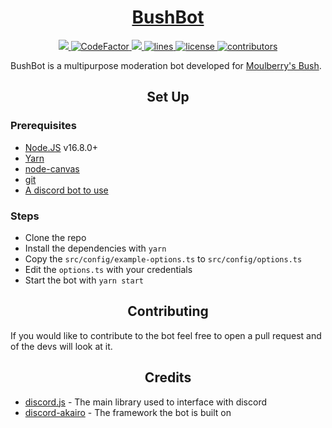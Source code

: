 <!-- markdownlint-disable-file MD010 MD033 MD041 -->

<a href="https://discord.com/api/oauth2/authorize?client_id=767478359348740148&permissions=2147483647&scope=bot%20applications.commands"><h1 align="center" > BushBot </h1></a>

<div align="center">
    <!-- lint -->
    <a href="https://github.com/NotEnoughUpdates/bush-bot/actions">
        <img src="https://img.shields.io/github/workflow/status/NotEnoughUpdates/bush-bot-3.0/lint/master?style=normal" target="_blank">
    </a>
    <!-- code factor -->
    <a href="https://www.codefactor.io/repository/github/notenoughupdates/bush-bot">
        <img src="https://www.codefactor.io/repository/github/notenoughupdates/bush-bot-3.0/badge" alt="CodeFactor" />
    </a>
    <!-- language -->
    <a href="https://github.com/NotEnoughUpdates/bush-bot/">
        <img src="https://img.shields.io/github/languages/top/NotEnoughUpdates/bush-bot-3.0?&color=informational&logo=GitHub">
    </a>
    <!-- lines -->
    <a href="https://github.com/NotEnoughUpdates/bush-bot/graphs/code-frequency" target="_blank">
        <img src="https://img.shields.io/tokei/lines/github/NotEnoughUpdates/bush-bot-3.0?label=lines&color=informational&logo=GitHub" alt="lines">
    </a>
    <!-- license -->
    <a href="https://github.com/NotEnoughUpdates/bush-bot/blob/master/LICENSE" target="_blank">
        <img src="https://img.shields.io/badge/license-CC--BY--NC--SA--4.0-informational?logo=GitHub" alt="license">
    </a>
    <!-- contributors -->
    <a href="https://github.com/NotEnoughUpdates/bush-bot/graphs/contributors" target="_blank">
        <img src="https://img.shields.io/github/contributors/NotEnoughUpdates/bush-bot-3.0?color=informational&logo=GitHub" alt="contributors">
    </a>
    <!-- TODO: guild count and invite -->
    <!-- <a href="https://discord.gg/moulberry" target="_blank">
        <img src="https://img.shields.io/discord/516977525906341928?label=discord&color=informational&logo=Discord&logoColor=FFFFFF" alt="discord">
    </a> -->
</div>

BushBot is a multipurpose moderation bot developed for <a href ="https://discord.gg/moulberry">Moulberry's Bush</a>.

<h2 align="center">Set Up</h2>

<h3>Prerequisites</h3>

- <a href="https://nodejs.org/en/">Node.JS</a> v16.8.0+
- <a href="https://yarnpkg.com/getting-started/install">Yarn</a>
- <a href="https://github.com/Automattic/node-canvas/wiki/Installation:-Windows">node-canvas</a>
- <a href="https://git-scm.com/">git</a>
- <a href="https://discord.com/developers/applications">A discord bot to use</a>

<h3>Steps</h3>

- Clone the repo
- Install the dependencies with `yarn`
- Copy the `src/config/example-options.ts` to `src/config/options.ts`
- Edit the `options.ts` with your credentials
- Start the bot with `yarn start`

<h2 align="center">Contributing</h2>
If you would like to contribute to the bot feel free to open a pull request and of the devs will look at it.

<h2 align="center">Credits</h2>

- <a href="https://discord.js.org/">discord.js</a> - The main library used to interface with discord
- <a href="https://discord-akairo.github.io/">discord-akairo</a> - The framework the bot is built on
